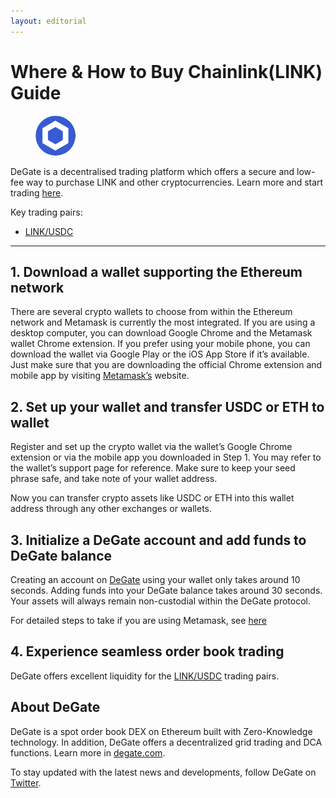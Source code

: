 ```yaml
---
layout: editorial
---
```


# Where & How to Buy Chainlink(LINK) Guide

<figure><img src="../.gitbook/assets/link_0x514910771af9ca656af840dff83e8264ecf986ca1702028587834.jpg" alt="LINK" width="64" style="border-radius: 50%;"><figcaption></figcaption></figure>

DeGate is a decentralised trading platform which offers a secure and low-fee way to purchase LINK and other cryptocurrencies. Learn more and start trading [here](https://app.degate.com/trade/USDC/0x514910771af9ca656af840dff83e8264ecf986ca?utm_source=howtobuy).&#x20;

Key trading pairs:

* [LINK/USDC](https://app.degate.com/trade/USDC/0x514910771af9ca656af840dff83e8264ecf986ca?utm_source=howtobuy)

***

## 1. Download a wallet supporting the Ethereum network

There are several crypto wallets to choose from within the Ethereum network and Metamask is currently the most integrated. If you are using a desktop computer, you can download Google Chrome and the Metamask wallet Chrome extension. If you prefer using your mobile phone, you can download the wallet via Google Play or the iOS App Store if it’s available. Just make sure that you are downloading the official Chrome extension and mobile app by visiting [Metamask’s](https://metamask.io/) website.

## 2. Set up your wallet and transfer USDC or ETH to wallet

Register and set up the crypto wallet via the wallet’s Google Chrome extension or via the mobile app you downloaded in Step 1. You may refer to the wallet’s support page for reference. Make sure to keep your seed phrase safe, and take note of your wallet address.&#x20;

Now you can transfer crypto assets like USDC or ETH into this wallet address through any other exchanges or wallets.

## 3. Initialize a DeGate account and add funds to DeGate balance

Creating an account on [DeGate](https://app.degate.com/?utm_source=LINK_howtobuy) using your wallet only takes around 10 seconds. Adding funds into your DeGate balance takes around 30 seconds. Your assets will always remain non-custodial within the DeGate protocol.

For detailed steps to take if you are using Metamask, see [here](https://docs.degate.com/v/product_en/main-features/wallet-connectivity/metamask)

## 4. Experience seamless order book trading

DeGate offers excellent liquidity for the [LINK/USDC](https://app.degate.com/trade/USDC/0x514910771af9ca656af840dff83e8264ecf986ca?utm_source=howtobuy) trading pairs.&#x20;

## About DeGate

DeGate is a spot order book DEX on Ethereum built with Zero-Knowledge technology. In addition, DeGate offers a decentralized grid trading and DCA functions. Learn more in [degate.com](https://degate.com/?utm_source=LINK_howtobuy).

To stay updated with the latest news and developments, follow DeGate on [Twitter](https://twitter.com/degatedex).
